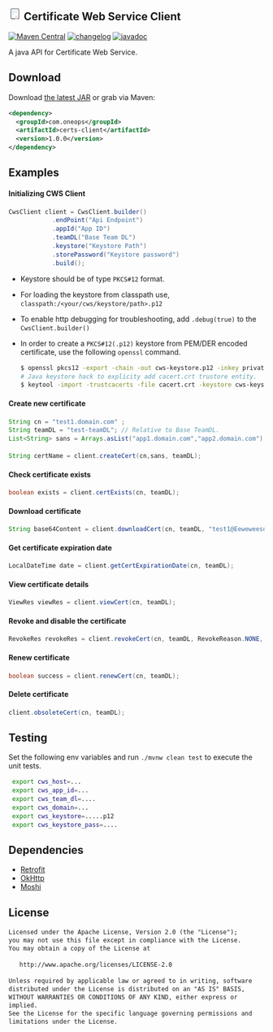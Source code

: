 <img src="docs/images/tls-certificate-64.png" alt="Cert" width=25 height=25> Certificate Web Service Client 
----------
[![Maven Central][maven-svg]][maven-url] [![changelog][cl-svg]][cl-url] [![javadoc][javadoc-svg]][javadoc-url]  

A java API for Certificate Web Service.


Download
--------

Download [the latest JAR][1] or grab via Maven:
```xml
<dependency>
  <groupId>com.oneops</groupId>
  <artifactId>certs-client</artifactId>
  <version>1.0.0</version>
</dependency>
```

## Examples

#### Initializing CWS Client

```java
CwsClient client = CwsClient.builder()
            .endPoint("Api Endpoint") 
            .appId("App ID")               
            .teamDL("Base Team DL")             
            .keystore("Keystore Path")
            .storePassword("Keystore password")
            .build();
```
- Keystore should be of type `PKCS#12` format. 
- For loading the keystore from classpath use, `classpath:/<your/cws/keystore/path>.p12`
- To enable http debugging for troubleshooting, add `.debug(true)`  to the `CwsClient.builder()`
- In order to create a `PKCS#12(.p12)` keystore from PEM/DER encoded certificate, use the following `openssl` command.

  ```bash
  $ openssl pkcs12 -export -chain -out cws-keystore.p12 -inkey private.key -in client.crt -CAfile cacert.crt
  # Java keystore hack to explicity add cacert.crt trustore entity.
  $ keytool -import -trustcacerts -file cacert.crt -keystore cws-keystore.p12
  ```

#### Create new certificate

```java
String cn = "test1.domain.com" ;
String teamDL = "test-teamDL"; // Relative to Base TeamDL.
List<String> sans = Arrays.asList("app1.domain.com","app2.domain.com");
    
String certName = client.createCert(cn,sans, teamDL);
```

#### Check certificate exists

```java
boolean exists = client.certExists(cn, teamDL);
```

#### Download certificate

```java
String base64Content = client.downloadCert(cn, teamDL, "test1@Eeweweesd", CertFormat.PKCS12);
```

#### Get certificate expiration date

```java
LocalDateTime date = client.getCertExpirationDate(cn, teamDL);
```

#### View certificate details

```java
ViewRes viewRes = client.viewCert(cn, teamDL);
```


#### Revoke and disable the certificate

```java
RevokeRes revokeRes = client.revokeCert(cn, teamDL, RevokeReason.NONE, true);
```

#### Renew certificate

```java
boolean success = client.renewCert(cn, teamDL);
```

#### Delete certificate

```java
client.obsoleteCert(cn, teamDL);
```

## Testing

Set the following env variables and run `./mvnw clean test` to execute the unit tests.

```bash
 export cws_host=...     
 export cws_app_id=...
 export cws_team_dl=....
 export cws_domain=...
 export cws_keystore=.....p12
 export cws_keystore_pass=....
```

## Dependencies

   - [Retrofit](https://github.com/square/retrofit/)
   - [OkHttp](https://github.com/square/okhttp)
   - [Moshi](https://github.com/square/Moshi/)

License
-------

    Licensed under the Apache License, Version 2.0 (the "License");
    you may not use this file except in compliance with the License.
    You may obtain a copy of the License at

       http://www.apache.org/licenses/LICENSE-2.0

    Unless required by applicable law or agreed to in writing, software
    distributed under the License is distributed on an "AS IS" BASIS,
    WITHOUT WARRANTIES OR CONDITIONS OF ANY KIND, either express or implied.
    See the License for the specific language governing permissions and
    limitations under the License.



<!-- Badges -->

[1]: https://search.maven.org/remote_content?g=com.oneops&a=certs-client&v=LATEST

[maven-url]: http://search.maven.org/#search%7Cgav%7C1%7Cg%3A%22com.oneops%22%20AND%20a%3A%22certs-client%22
[maven-svg]: https://img.shields.io/maven-central/v/com.oneops/certs-client.svg?label=Maven%20Central&style=flat-square

[cl-url]: https://github.com/oneops/certs-client/blob/master/CHANGELOG.md
[cl-svg]: https://img.shields.io/badge/change--log-latest-blue.svg?style=flat-square

[javadoc-url]: https://oneops.github.io/certs-client/javadocs/
[javadoc-svg]: https://img.shields.io/badge/api--doc-latest-ff69b4.svg.svg?style=flat-square

